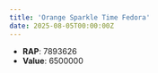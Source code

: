 ```yaml
---
title: 'Orange Sparkle Time Fedora'
date: 2025-08-05T00:00:00Z
---
```

- **RAP**: 7893626
- **Value**: 6500000
